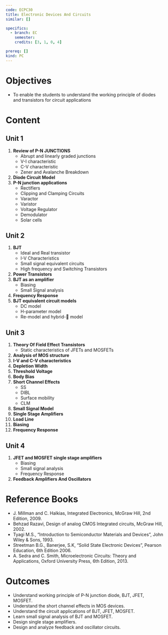 ```yaml
---
code: ECPC30
title: Electronic Devices And Circuits
similar: []

specifics:
  - branch: EC
    semester: 
    credits: [3, 1, 0, 4]

prereq: []
kind: PC
---
```


# Objectives

- To enable the students to understand the working principle of diodes and transistors for circuit applications

# Content

## Unit 1

1. **Review of P-N JUNCTIONS**
   - Abrupt and linearly graded junctions
   - V-I characteristic
   - C-V characteristic
   - Zener and Avalanche Breakdown
2. **Diode Circuit Model**
3. **P-N junction applications**
   - Rectifiers
   - Clipping and Clamping Circuits
   - Varactor
   - Varistor
   - Voltage Regulator
   - Demodulator
   - Solar cells

## Unit 2

1. **BJT**
   - Ideal and Real transistor
   - I-V Characteristics
   - Small signal equivalent circuits
   - High frequency and Switching Transistors
2. **Power Transistors**
3. **BJT as an amplifier**
   - Biasing
   - Small Signal analysis
4. **Frequency Response**
5. **BJT equivalent circuit models**
   - DC model
   - H-parameter model
   - Re-model and hybrid- model

## Unit 3

1. **Theory Of Field Effect Transistors**
   - Static characteristics of JFETs and MOSFETs
2. **Analysis of MOS structure**
3. **I-V and C-V characteristics**
4. **Depletion Width**
5. **Threshold Voltage**
6. **Body Bias**
7. **Short Channel Effects**
   - SS
   - DIBL
   - Surface mobility
   - CLM
8. **Small Signal Model**
9. **Single Stage Amplifiers**
10. **Load Line**
11. **Biasing**
12. **Frequency Response**

## Unit 4

1. **JFET and MOSFET single stage amplifiers**
   - Biasing
   - Small signal analysis
   - Frequency Response
2. **Feedback Amplifiers And Oscillators**

# Reference Books

- J. Millman and C. Halkias, Integrated Electronics, McGraw Hill, 2nd Edition, 2009.
- Behzad Razavi, Design of analog CMOS Integrated circuits, McGraw Hill, 2002.
- Tyagi M.S., “Introduction to Semiconductor Materials and Devices”, John Wiley & Sons, 1993.
- Streetman B.G., Banerjee, S.K, “Solid State Electronic Devices”, Pearson Education, 6th Edition 2006.
- A. Sedra and C. Smith, Microelectronic Circuits: Theory and Applications, Oxford University Press, 6th Edition, 2013.

# Outcomes

- Understand working principle of P-N junction diode, BJT, JFET, MOSFET.
- Understand the short channel effects in MOS devices.
- Understand the circuit applications of BJT, JFET, MOSFET.
- Learn small signal analysis of BJT and MOSFET.
- Design single stage amplifiers.
- Design and analyze feedback and oscillator circuits.
